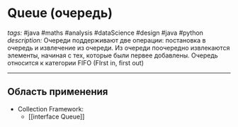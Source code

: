 # Queue (очередь)
*tags:* #java #maths #analysis #dataScience #design #java #python 
*description:* Очереди поддерживают две операции: постановка в очередь и извлечение из очереди. Из очереди поочередно извлекаются элементы, начиная с тех, которые были первее добавлены. Очередь относится к категории FIFO (FIrst in, first out)

---

## Область применения
- Collection Framework:
	- [[interface Queue]]